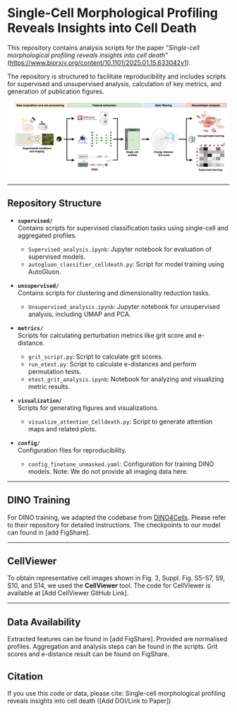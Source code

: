 # Single-Cell Morphological Profiling Reveals Insights into Cell Death  

This repository contains analysis scripts for the paper *"Single-cell morphological profiling reveals insights into cell death"* (https://www.biorxiv.org/content/10.1101/2025.01.15.633042v1).  

The repository is structured to facilitate reproducibility and includes scripts for supervised and unsupervised analysis, calculation of key metrics, and generation of publication figures.

![Figure 1: Workflow overview for the work in the above paper](workflow_only.png)

---

## Repository Structure  

- **`supervised/`**  
  Contains scripts for supervised classification tasks using single-cell and aggregated profiles.  
  - `Supervised_analysis.ipynb`: Jupyter notebook for evaluation of supervised models.  
  - `autogluon_classifier_celldeath.py`: Script for model training using AutoGluon.  

- **`unsupervised/`**  
  Contains scripts for clustering and dimensionality reduction tasks.  
  - `Unsupervised_analysis.ipynb`: Jupyter notebook for unsupervised analysis, including UMAP and PCA.

- **`metrics/`**  
  Scripts for calculating perturbation metrics like grit score and e-distance.  
  - `grit_script.py`: Script to calculate grit scores.  
  - `run_etest.py`: Script to calculate e-distances and perform permutation tests.  
  - `etest_grit_analysis.ipynb`: Notebook for analyzing and visualizing metric results.  

- **`visualization/`**  
  Scripts for generating figures and visualizations.  
  - `visualize_attention_Celldeath.py`: Script to generate attention maps and related plots.

- **`config/`**  
  Configuration files for reproducibility.  
  - `config_finetune_unmasked.yaml`: Configuration for training DINO models. Note: We do not provide all imaging data here.

---

## DINO Training  

For DINO training, we adapted the codebase from [DINO4Cells](https://github.com/broadinstitute/DINO4Cells_code). Please refer to their repository for detailed instructions. The checkpoints to our model can found in [add FigShare].

---

## CellViewer  

To obtain representative cell images shown in Fig. 3, Suppl. Fig. S5–S7, S9, S10, and S14, we used the **CellViewer** tool. The code for CellViewer is available at [Add CellViewer GitHub Link].

---

## Data Availability
Extracted features can be found in [add FigShare]. Provided are normalised profiles. Aggregation and analysis steps can be found in the scripts. Grit scores and e-distance result can be found on FigShare.

## Citation
If you use this code or data, please cite:
Single-cell morphological profiling reveals insights into cell death ([Add DOI/Link to Paper])
